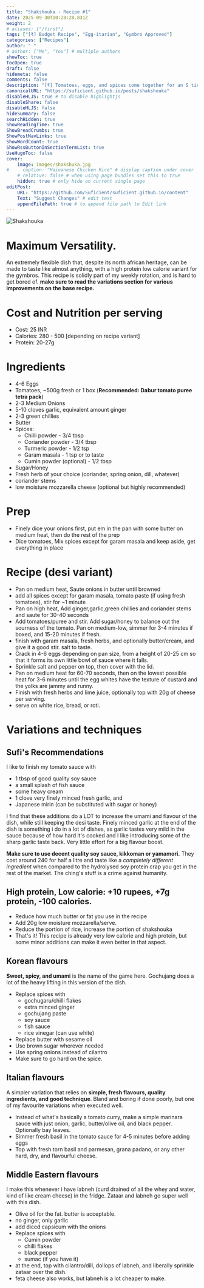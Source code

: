 ```yaml
---
title: "Shakshouka - Recipe #1"
date: 2025-09-30T10:28:28.831Z
weight: 2
# aliases: ["/first"]
tags: ["[₹] Budget Recipe", "Egg-itarian", "Gymbro Approved"]
categories: ["Recipes"]
author: " "
# author: ["Me", "You"] # multiple authors
showToc: true
TocOpen: true
draft: false
hidemeta: false
comments: false
description: "[₹] Tomatoes, eggs, and spices come together for an S tier high protein budget meal, with infinite variation. 15-20 minute cook time."
canonicalURL: "https://suficient.github.io/posts/shakshouka"
disableHLJS: true # to disable highlightjs
disableShare: false
disableHLJS: false
hideSummary: false
searchHidden: true
ShowReadingTime: true
ShowBreadCrumbs: true
ShowPostNavLinks: true
ShowWordCount: true
ShowRssButtonInSectionTermList: true
UseHugoToc: false
cover:
    image: images/shakshuka.jpg
#     caption: "Hainanese Chicken Rice" # display caption under cover
    # relative: false # when using page bundles set this to true
    hidden: true # only hide on current single page
editPost:
    URL: "https://github.com/Suficient/suficient.github.io/content"
    Text: "Suggest Changes" # edit text
    appendFilePath: true # to append file path to Edit link
---
```


![Shakshouka](images/shakshuka.jpg#center)

# Maximum Versatility.

An extremely flexible dish that, despite its north african heritage, can be made to taste like almost anything, with a high protein low calorie variant for the gymbros. This recipe is solidly part of my weekly rotation, and is hard to get bored of. **make sure to read the variations section for various improvements on the base recipe.**


# Cost and Nutrition per serving

- Cost: 25 INR
- Calories: 280 - 500 [depending on recipe variant]
- Protein: 20-27g


# Ingredients

- 4-6 Eggs
- Tomatoes, ~500g fresh or 1 box (**Recommended: Dabur tomato puree tetra pack**)
- 2-3 Medium Onions
- 5-10 cloves garlic, equivalent amount ginger
- 2-3 green chillies
- Butter
- Spices: 
    - Chilli powder - 3/4 tbsp
    - Coriander powder - 3/4 tbsp
    - Turmeric powder - 1/2 tsp
    - Garam masala - 1 tsp or to taste
    - Cumin powder (optional) - 1/2 tbsp
- Sugar/Honey
- Fresh herb of your choice (coriander, spring onion, dill, whatever)
- coriander stems
- low moisture mozzarella cheese (optional but highly recommended)

# Prep

- Finely dice your onions first, put em in the pan with some butter on medium heat, then do the rest of the prep
- Dice tomatoes, Mix spices except for garam masala and keep aside, get everything in place

# Recipe (desi variant)

- Pan on medium heat, Saute onions in butter until browned
- add all spices except for garam masala, tomato paste (if using fresh tomatoes), stir for ~1 minute
- Pan on high heat, Add ginger,garlic,green chillies and coriander stems and saute for 30-40 seconds
- Add tomatoes/puree and stir. Add sugar/honey to balance out the sourness of the tomato. Pan on medium-low, simmer for 3-4 minutes if boxed, and 15-20 minutes if fresh.
- finish with garam masala, fresh herbs, and optionally butter/cream, and give it a good stir. salt to taste.
- Crack in 4-6 eggs depending on pan size, from a height of 20-25 cm so that it forms its own little bowl of sauce where it falls.
- Sprinkle salt and pepper on top, then cover with the lid. 
- Pan on medium heat for 60-70 seconds, then on the lowest possible heat for 3-6 minutes until the egg whites have the texture of custard and the yolks are jammy and runny.
- Finish with fresh herbs and lime juice, optionally top with 20g of cheese per serving. 
- serve on white rice, bread, or roti.


# Variations and techniques

## Sufi's Recommendations
 
I like to finish my tomato sauce with 

- 1 tbsp of good quality soy sauce 
- a small splash of fish sauce
- some heavy cream
- 1 clove very finely minced fresh garlic, and 
- Japanese mirin (can be substituted with sugar or honey)

I find that these additions do a LOT to increase the umami and flavour of the dish, while still keeping the desi taste. Finely minced garlic 
at the end of the dish is something i do in a lot of dishes, as garlic tastes very mild in the sauce because of how hard it's cooked and I like 
introducing some of the sharp garlic taste back. Very little effort for a big flavour boost.

**Make sure to use decent quality soy sauce, kikkoman or yamamori.** 
They cost around 240 for half a litre and taste like a *completely different ingredient* when compared to the hydrolysed soy protein crap you 
get in the rest of the market. The ching's stuff is a crime against humanity. 

## High protein, Low calorie: +10 rupees, +7g protein, -100 calories.

- Reduce how much butter or fat you use in the recipe
- Add 20g low moisture mozzarella/serve.
- Reduce the portion of rice, increase the portion of shakshouka
- That's it! This recipe is already very low calorie and high protein, but some minor additions can make it even better in that aspect. 

## Korean flavours

**Sweet, spicy, and umami** is the name of the game here. Gochujang does a lot of the heavy lifting in this version of the dish. 

- Replace spices with 
    - gochugaru/chilli flakes
    - extra minced ginger
    - gochujang paste
    - soy sauce
    - fish sauce
    - rice vinegar (can use white)
- Replace butter with sesame oil
- Use brown sugar wherever needed
- Use spring onions instead of cilantro
- Make sure to go hard on the spice.

## Italian flavours

A simpler variation that relies on **simple, fresh flavours, quality ingredients, and good technique**. Bland and boring if done poorly, but one of my favourite variations when executed well.

- Instead of what's basically a tomato curry, make a simple marinara sauce with just onion, garlic, butter/olive oil, and black pepper. Optionally bay leaves.
- Simmer fresh basil in the tomato sauce for 4-5 minutes before adding eggs
- Top with fresh torn basil and parmesan, grana padano, or any other hard, dry, and flavourful cheese.

## Middle Eastern flavours

I make this whenever i have labneh (curd drained of all the whey and water, kind of like cream cheese) in the fridge. Zataar and labneh go super well with this dish.

- Olive oil for the fat. butter is acceptable.
- no ginger, only garlic
- add diced capsicum with the onions
- Replace spices with
    - Cumin powder
    - chilli flakes
    - black pepper
    - sumac (if you have it)
- at the end, top with cilantro/dill, dollops of labneh, and liberally sprinkle zataar over the dish.
- feta cheese also works, but labneh is a lot cheaper to make.
